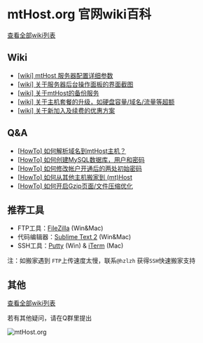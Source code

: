 # mtHost.org 官网wiki百科

[查看全部wiki列表](https://github.com/hzlzh/mtHost.org/issues?state=open)

## Wiki

* [\[wiki\] mtHost 服务器配置详细参数 ](https://github.com/hzlzh/mtHost.org/issues/1)
* [\[wiki\] 关于服务器后台操作面板的界面截图](https://github.com/hzlzh/mtHost.org/issues/7)
* [\[wiki\] 关于mtHost的备份服务](https://github.com/hzlzh/mtHost.org/issues/2)
* [\[wiki\] 关于主机套餐的升级，如硬盘容量/域名/流量等超额](https://github.com/hzlzh/mtHost.org/issues/8)
*  [\[wiki\] 关于新加入及续费的优惠方案](https://github.com/hzlzh/mtHost.org/issues/9)

## Q&A

* [\[HowTo\] 如何解析域名到mtHost主机？](https://github.com/hzlzh/mtHost.org/issues/6)
* [\[HowTo\] 如何创建MySQL数据库，用户和密码](https://github.com/hzlzh/mtHost.org/issues/5)
* [\[HowTo\] 如何修改帐户开通后的两处初始密码](https://github.com/hzlzh/mtHost.org/issues/4)
* [\[HowTo\] 如何从其他主机搬家到 (mt)Host](https://github.com/hzlzh/mtHost.org/issues/10)
* [\[HowTo\] 如何开启Gzip页面/文件压缩优化](https://github.com/hzlzh/mtHost.org/issues/3)

## 推荐工具

* FTP工具：[FileZilla](https://filezilla-project.org/) (Win&Mac)
* 代码编辑器：[Sublime Text 2](http://www.sublimetext.com/2) (Win&Mac)
* SSH工具：[Putty](http://www.putty.org/) (Win) & [iTerm](http://www.iterm2.com/) (Mac)

注：如搬家遇到 `FTP`上传速度太慢，联系`@hzlzh` 获得`SSH`快速搬家支持

## 其他

[查看全部wiki列表](https://github.com/hzlzh/mtHost.org/issues?state=open)

若有其他疑问，请在Q群里提出

![mtHost.org](https://zlz.im/wp-content/themes/dot-b-child/images/MediaTemple.png)
